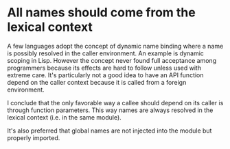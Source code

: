 
# All names should come from the lexical context

A few languages adopt the concept of dynamic name binding where a name is
possibly resolved in the caller environment.
An example is dynamic scoping in Lisp. However the concept never found full
acceptance among programmers because its effects are hard to follow unless used
with extreme care. It's particularly not a good idea to have an API function
depend on the caller context because it is called from a foreign environment.

I conclude that the only favorable way a callee should depend on its caller
is through function parameters. This way names are always resolved in the
lexical context (i.e. in the same module).

It's also preferred that global names are not injected into the module but
properly imported.



